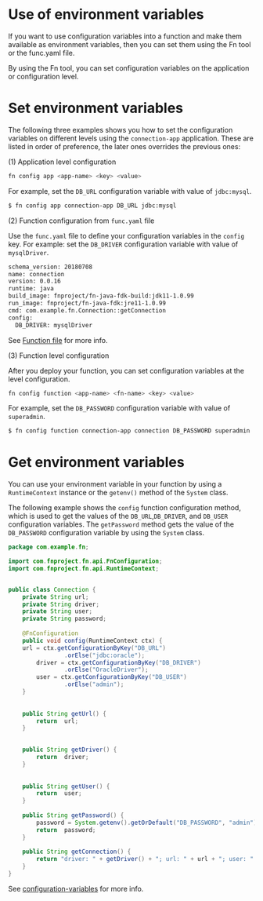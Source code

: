 # Use of environment variables

If you want to use configuration variables into a function and make them available as environment variables, then you can set them using the Fn tool or the func.yaml file.
 
By using the Fn tool, you can set configuration variables on the application or configuration level.

# Set environment variables

The following three examples shows you how to set the configuration variables on different levels using the `connection-app` application. These are listed in order of preference, the later ones overrides the previous ones:


(1) Application level configuration
 
```sh
fn config app <app-name> <key> <value>
```
For example, set the `DB_URL` configuration variable with value of `jdbc:mysql`. 
```sh
$ fn config app connection-app DB_URL jdbc:mysql
```

(2) Function configuration from `func.yaml` file

Use the `func.yaml` file to define your configuration variables in the `config` key. For example: set the `DB_DRIVER` configuration variable with value of `mysqlDriver`.

```sh
schema_version: 20180708
name: connection
version: 0.0.16
runtime: java
build_image: fnproject/fn-java-fdk-build:jdk11-1.0.99
run_image: fnproject/fn-java-fdk:jre11-1.0.99
cmd: com.example.fn.Connection::getConnection
config:
  DB_DRIVER: mysqlDriver
```
See [Function file](func-file.md) for more info.

(3) Function level configuration

After you deploy your function, you can set configuration variables at the level configuration.
```sh
fn config function <app-name> <fn-name> <key> <value>
```

For example, set the `DB_PASSWORD` configuration variable with value of `superadmin`.
```sh
$ fn config function connection-app connection DB_PASSWORD superadmin
```


 
# Get environment variables

You can use your environment variable in your function by using a `RuntimeContext` instance or the `getenv()` method of the `System` class.


The following example shows the `config` function configuration method, which is used to get the values of the `DB_URL`,`DB_DRIVER`, and  `DB_USER` configuration variables. The `getPassword` method gets the value of the `DB_PASSWORD` configuration variable by using the `System` class.

```java
package com.example.fn;

import com.fnproject.fn.api.FnConfiguration;
import com.fnproject.fn.api.RuntimeContext;


public class Connection {			
	private String url;
	private String driver;
	private String user;
	private String password;  
	
	@FnConfiguration
    public void config(RuntimeContext ctx) {
	url = ctx.getConfigurationByKey("DB_URL")
    			.orElse("jdbc:oracle");
    	driver = ctx.getConfigurationByKey("DB_DRIVER")
    			.orElse("OracleDriver");
    	user = ctx.getConfigurationByKey("DB_USER")
    			.orElse("admin");	
    }
    
  
    public String getUrl() {	
    	return  url;
    }

    
    public String getDriver() {
    	return  driver;        
    }
    
	
    public String getUser() {
        return  user;        
    }
    
	public String getPassword() {
        password = System.getenv().getOrDefault("DB_PASSWORD", "admin");
    	return  password;        
    }
    
    public String getConnection() {
    	return "driver: " + getDriver() + "; url: " + url + "; user: " + getUser() + "; password: " + getPassword();
    }
}
```

See [configuration-variables](../../fdks/fdk-java/examples/configuration-variables) for more info.






